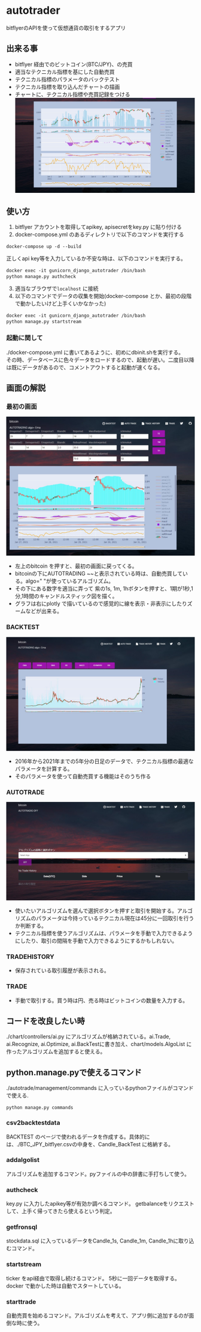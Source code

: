 # autotrader
bitflyerのAPIを使って仮想通貨の取引をするアプリ
## 出来る事
- bitflyer 経由でのビットコイン(BTC/JPY)、の売買
- 適当なテクニカル指標を基にした自動売買
- テクニカル指標のパラメータのバックテスト
- テクニカル指標を取り込んだチャートの描画
- チャートに、テクニカル指標や売買記録をつける
![landingpagedemo](chart/static/img/landing_demo.jpg)  

## 使い方
1. bitflyer アカウントを取得してapikey, apisecretをkey.py に貼り付ける   
2. docker-compose.yml のあるディレクトリで以下のコマンドを実行する
```
docker-compose up -d --build
```  
正しくapi key等を入力しているか不安な時は、以下のコマンドを実行する。
```
docker exec -it gunicorn_django_autotrader /bin/bash
python manage.py authcheck
```  
3. 適当なブラウザで`localhost` に接続
4. 以下のコマンドでデータの収集を開始(docker-compose とか、最初の段階で動かしたいけど上手くいかなかった)
```
docker exec -it gunicorn_django_autotrader /bin/bash
python manage.py startstream
```
### 起動に関して 
./docker-compose.yml に書いてあるように、初めにdbinit.shを実行する。  
その時、データベースに色々データをロードするので、起動が遅い。二度目以降は既にデータがあるので、コメントアウトすると起動が速くなる。  
## 画面の解説
### 最初の画面
![landingpagedemo](/static/img/index.jpg)  


- 左上のbitcoin を押すと、最初の画面に戻ってくる。
- bitcoinの下にAUTOTRADING ~~と表示されている時は、自動売買している。algo=" "が使っているアルゴリズム。
- その下にある数字を適当に弄って 紫の1s, 1m, 1hボタンを押すと、1期が1秒,1分,1時間のキャンドルスティック図を描く。
- グラフは右にplotly で描いているので感覚的に線を表示・非表示にしたりズームなどが出来る。

### BACKTEST
![landingpagedemo](/static/img/backtest.jpg)  
- 2016年から2021年までの5年分の日足のデータで、テクニカル指標の最適なパラメータを計算する。
- そのパラメータを使って自動売買する機能はそのうち作る

### AUTOTRADE
![landingpagedemo](/static/img/autotrade.jpg) 
- 使いたいアルゴリズムを選んで選択ボタンを押すと取引を開始する。アルゴリズムのパラメータは今持っているテクニカル現在は45分に一回取引を行うか判断する。
- テクニカル指標を使うアルゴリズムは、パラメータを手動で入力できるようにしたり、取引の間隔を手動で入力できるようにするかもしれない。

### TRADEHISTORY
- 保存されている取引履歴が表示される。
### TRADE
- 手動で取引する。買う時は円、売る時はビットコインの数量を入力する。


## コードを改良したい時
./chart/controllers/ai.py にアルゴリズムが格納されている。ai.Trade, ai.Recognize, ai.Optimize, ai.BackTestに書き加え、chart/models.AlgoList に作ったアルゴリズムを追加すると使える。

## python.manage.pyで使えるコマンド
./autotrade/management/commands に入っているpythonファイルがコマンドで使える.
```
python manage.py commands
```
### csv2backtestdata
BACKTEST のページで使われるデータを作成する。具体的には、./BTC_JPY_bitflyer.csvの中身を、Candle_BackTest に格納する。
### addalgolist
アルゴリズムを追加するコマンド。pyファイルの中の辞書に手打ちして使う。
### authcheck
key.py に入力したapikey等が有効か調べるコマンド。 getbalanceをリクエストして、上手く帰ってきたら使えるという判定。
### getfronsql
stockdata.sql に入っているデータをCandle_1s, Candle_1m, Candle_1hに取り込むコマンド。
### startstream
ticker をapi経由で取得し続けるコマンド。 5秒に一回データを取得する。docker で動かした時は自動でスタートしている。
### starttrade
自動売買を始めるコマンド。アルゴリズムを考えて、アプリ側に追加するのが面倒な時に使う。


